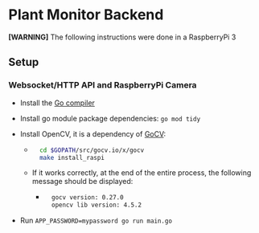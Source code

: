 # Plant Monitor Backend

**[WARNING]** The following instructions were done in a RaspberryPi 3

## Setup

### Websocket/HTTP API and RaspberryPi Camera

* Install the [Go compiler](https://pimylifeup.com/raspberry-pi-golang/)

* Install go module package dependencies: `go mod tidy`

* Install OpenCV, it is a dependency of [GoCV](https://github.com/hybridgroup/gocv):
    * ```bash
        cd $GOPATH/src/gocv.io/x/gocv
        make install_raspi
        ```
    
    * If it works correctly, at the end of the entire process, the following message should be displayed:

        * ```bash
            gocv version: 0.27.0
            opencv lib version: 4.5.2
            ```

* Run `APP_PASSWORD=mypassword go run main.go`



